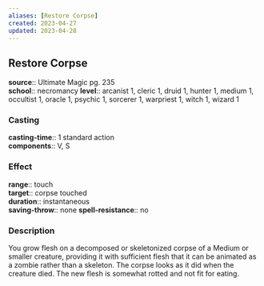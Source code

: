 ```yaml
---
aliases: [Restore Corpse]
created: 2023-04-27
updated: 2023-04-28
---
```


## Restore Corpse

**source**:: Ultimate Magic pg. 235  
**school**:: necromancy
**level**:: arcanist 1, cleric 1, druid 1, hunter 1, medium 1, occultist 1, oracle 1, psychic 1, sorcerer 1, warpriest 1, witch 1, wizard 1

### Casting

**casting-time**:: 1 standard action  
**components**:: V, S

### Effect

**range**:: touch  
**target**:: corpse touched  
**duration**:: instantaneous  
**saving-throw**:: none
**spell-resistance**:: no

### Description

You grow flesh on a decomposed or skeletonized corpse of a Medium or smaller creature, providing it with sufficient flesh that it can be animated as a zombie rather than a skeleton. The corpse looks as it did when the creature died. The new flesh is somewhat rotted and not fit for eating.
